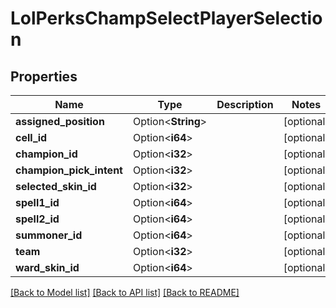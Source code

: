 # LolPerksChampSelectPlayerSelection

## Properties

Name | Type | Description | Notes
------------ | ------------- | ------------- | -------------
**assigned_position** | Option<**String**> |  | [optional]
**cell_id** | Option<**i64**> |  | [optional]
**champion_id** | Option<**i32**> |  | [optional]
**champion_pick_intent** | Option<**i32**> |  | [optional]
**selected_skin_id** | Option<**i32**> |  | [optional]
**spell1_id** | Option<**i64**> |  | [optional]
**spell2_id** | Option<**i64**> |  | [optional]
**summoner_id** | Option<**i64**> |  | [optional]
**team** | Option<**i32**> |  | [optional]
**ward_skin_id** | Option<**i64**> |  | [optional]

[[Back to Model list]](../README.md#documentation-for-models) [[Back to API list]](../README.md#documentation-for-api-endpoints) [[Back to README]](../README.md)


